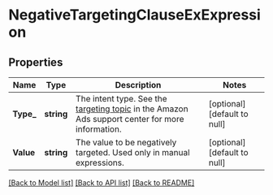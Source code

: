 # NegativeTargetingClauseExExpression

## Properties
Name | Type | Description | Notes
------------ | ------------- | ------------- | -------------
**Type_** | **string** | The intent type. See the [targeting topic](https://advertising.amazon.com/help#GQCBASRVERXSARL3) in the Amazon Ads support center for more information. | [optional] [default to null]
**Value** | **string** | The value to be negatively targeted. Used only in manual expressions. | [optional] [default to null]

[[Back to Model list]](../README.md#documentation-for-models) [[Back to API list]](../README.md#documentation-for-api-endpoints) [[Back to README]](../README.md)

